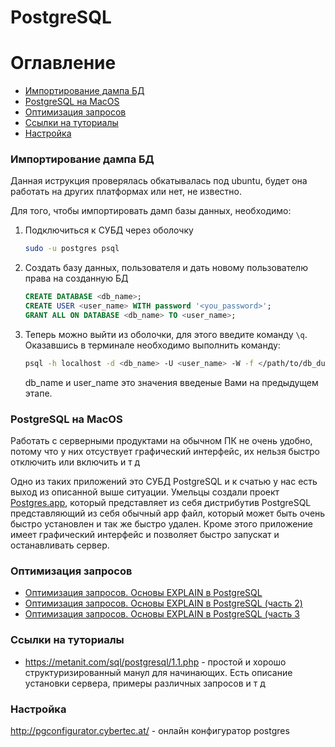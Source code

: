PostgreSQL
==========

# Оглавление

- [Импортирование дампа БД](#Импортирование-дампа-БД)
- [PostgreSQL на MacOS](PostgreSQL-на-MacOS)
- [Оптимизация запросов](#Оптимизация-запросов)
- [Ссылки на туториалы](#Ссылки-на-туториалы)
- [Настройка](#Настройка)


<a name='Импортирование-дампа-БД'></a>
### Импортирование дампа БД

Данная иструкция проверялась обкатывалась под ubuntu, будет она
работать на других платформах или нет, не известно.

Для того, чтобы импортировать дамп базы данных, необходимо:

1. Подключиться к СУБД через оболочку

    ```bash
    sudo -u postgres psql
    ``` 

2. Создать базу данных, пользователя и дать новому пользователю права на 
   созданную БД

    ```sql
    CREATE DATABASE <db_name>;
    CREATE USER <user_name> WITH password '<you_password>';
    GRANT ALL ON DATABASE <db_name> TO <user_name>;
    ```  

3. Теперь можно выйти из оболочки, для этого введите команду `\q`. Оказавшись 
   в терминале необходимо выполнить команду:

    ```bash
    psql -h localhost -d <db_name> -U <user_name> -W -f </path/to/db_dump.sql>
    ```
    
    db_name и user_name это значения введеные Вами на предыдущем этапе.


<a name='PostgreSQL-на-MacOS'></a>
### PostgreSQL на MacOS

Работать с серверными продуктами на обычном ПК не очень удобно, потому что
у них отсуствует графический интерфейс, их нельзя быстро отключить или включить
и т д 

Одно из таких приложений это СУБД PostgreSQL и к счатью у нас есть выход из 
описанной выше ситуации. Умельцы создали проект [Postgres.app](https://postgresapp.com),
который представляет из себя дистрибутив PostgreSQL представляющий из себя
обычный app файл, который может быть очень быстро установлен и так же быстро
удален. Кроме этого приложение имеет графический интерфейс и позволяет быстро
запускат и останавливать сервер.

<a name='Оптимизация-запросов'></a>
### Оптимизация запросов

 - [Оптимизация запросов. Основы EXPLAIN в PostgreSQL](https://m.habr.com/ru/post/203320/)
 - [Оптимизация запросов. Основы EXPLAIN в PostgreSQL (часть 2)](https://m.habr.com/ru/post/203386/)
 - [Оптимизация запросов. Основы EXPLAIN в PostgreSQL (часть 3](https://m.habr.com/ru/post/203484/)


<a name='Ссылки-на-туториалы'></a>
### Ссылки на туториалы

- https://metanit.com/sql/postgresql/1.1.php - простой и хорошо 
структуризированный манул для начинающих. Есть описание установки сервера,
примеры различных запросов и т д


<a name='Настройка'></a>
### Настройка

http://pgconfigurator.cybertec.at/ - онлайн конфигуратор postgres